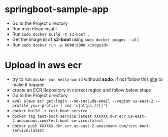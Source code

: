 # springboot-sample-app

 - Go to the Project directory
 - Run mvn clean insatll
 - Run `sudo docker build -t s3-boot .`
 - Get the image id of **s3-boot** using `sudo docker images --all`
 - Run `sudo docker run -p 8080:8080 <imageid>`
 
# Upload in aws ecr


- try to run `docker run hello-world` withoud **sudo**. if not follow this [site](https://askubuntu.com/questions/477551/how-can-i-use-docker-without-sudo) to make it happen
- create an ECR Repository in correct region and follow below steps
- Go to the Project directory
- `eval $(aws ecr get-login --no-include-email --region us-east-2 --profile your-profile | sed 's|https://||')`
- `docker build -t test-boot-service .`
- `docker tag test-boot-service:latest XXXXXX.dkr.ecr.us-east-2.amazonaws.com/test-boot-service:latest`
- `docker push XXXXXX.dkr.ecr.us-east-2.amazonaws.com/test-boot-service:latest `
